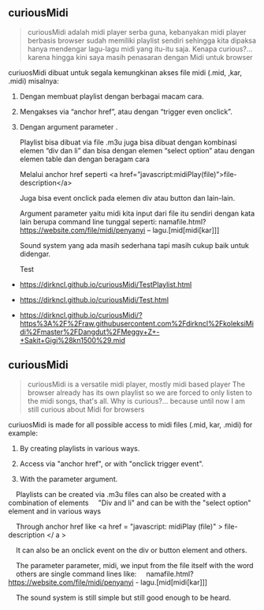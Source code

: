 ﻿
## curiousMidi

> curiousMidi adalah midi player serba guna, kebanyakan midi player berbasis
> browser sudah memiliki playlist sendiri sehingga kita dipaksa hanya mendengar lagu-lagu midi yang itu-itu saja.
> Kenapa curious?... karena hingga kini saya masih penasaran dengan Midi untuk browser

curiuosMidi dibuat untuk segala kemungkinan akses file midi (.mid, ,kar, .midi) misalnya:

1.  Dengan membuat playlist dengan berbagai macam cara.

2.  Mengakses via “anchor href”, atau dengan “trigger even onclick”.

3.  Dengan argument parameter .

    Playlist bisa dibuat via file .m3u juga bisa dibuat dengan kombinasi elemen
    “div dan li” dan bisa dengan elemen “select option” atau dengan elemen table dan dengan beragam cara

    Melalui anchor href seperti \<a href=”javascript:midiPlay(file)”\>file-description\</a\>

    Juga bisa event onclick pada elemen div atau button dan lain-lain.

    Argument parameter yaitu midi kita input dari file itu sendiri dengan kata lain berupa command line tunggal seperti:
    namafile.html?https://website.com/file/midi/penyanyi – lagu.[mid[midi[kar]]]

    Sound system yang ada masih sederhana tapi masih cukup baik untuk didengar.
    
    Test
- https://dirkncl.github.io/curiousMidi/TestPlaylist.html

- https://dirkncl.github.io/curiousMidi/Test.html

- https://dirkncl.github.io/curiousMidi/?https%3A%2F%2Fraw.githubusercontent.com%2Fdirkncl%2FkoleksiMidi%2Fmaster%2FDangdut%2FMeggy+Z+-+Sakit+Gigi%28kn1500%29.mid

    
## curiousMidi

> curiousMidi is a versatile midi player, mostly midi based player
> The browser already has its own playlist so we are forced to only listen to the midi songs, that's all.
> Why is curious?... because until now I am still curious about Midi for browsers

curiuosMidi is made for all possible access to midi files (.mid, kar, .midi) for example:

1. By creating playlists in various ways.

2. Access via "anchor href", or with "onclick trigger event".

3. With the parameter argument.

    Playlists can be created via .m3u files can also be created with a combination of elements
    "Div and li" and can be with the "select option" element and in various ways

    Through anchor href like \<a href = "javascript: midiPlay (file)" \> file-description \</ a \>

    It can also be an onclick event on the div or button element and others.

    The parameter parameter, midi, we input from the file itself with the word
    others are single command lines like:
    namafile.html? https://website.com/file/midi/penyanyi - lagu.[mid[midi[kar]]]

    The sound system is still simple but still good enough to be heard.
